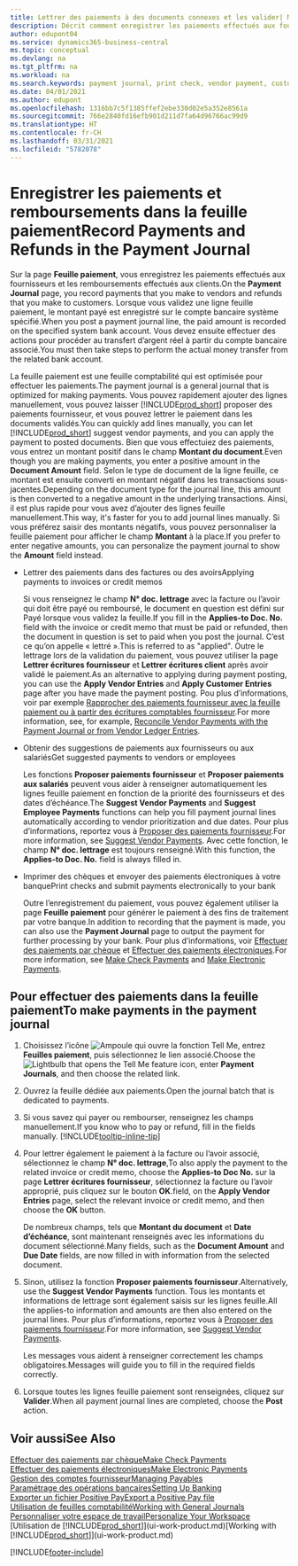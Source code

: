 ```yaml
---
title: Lettrer des paiements à des documents connexes et les valider| Microsoft Docs
description: Décrit comment enregistrer les paiements effectués aux fournisseurs et les remboursements effectués aux clients.
author: edupont04
ms.service: dynamics365-business-central
ms.topic: conceptual
ms.devlang: na
ms.tgt_pltfrm: na
ms.workload: na
ms.search.keywords: payment journal, print check, vendor payment, customer refund, creditor, debt, balance due, AP
ms.date: 04/01/2021
ms.author: edupont
ms.openlocfilehash: 1316bb7c5f1385ffef2ebe330d02e5a352e8561a
ms.sourcegitcommit: 766e2840fd16efb901d211d7fa64d96766ac99d9
ms.translationtype: HT
ms.contentlocale: fr-CH
ms.lasthandoff: 03/31/2021
ms.locfileid: "5782078"
---
```

# <a name="record-payments-and-refunds-in-the-payment-journal"></a><span data-ttu-id="f2069-103">Enregistrer les paiements et remboursements dans la feuille paiement</span><span class="sxs-lookup"><span data-stu-id="f2069-103">Record Payments and Refunds in the Payment Journal</span></span>

<span data-ttu-id="f2069-104">Sur la page **Feuille paiement**, vous enregistrez les paiements effectués aux fournisseurs et les remboursements effectués aux clients.</span><span class="sxs-lookup"><span data-stu-id="f2069-104">On the **Payment Journal** page, you record payments that you make to vendors and refunds that you make to customers.</span></span> <span data-ttu-id="f2069-105">Lorsque vous validez une ligne feuille paiement, le montant payé est enregistré sur le compte bancaire système spécifié.</span><span class="sxs-lookup"><span data-stu-id="f2069-105">When you post a payment journal line, the paid amount is recorded on the specified system bank account.</span></span> <span data-ttu-id="f2069-106">Vous devez ensuite effectuer des actions pour procéder au transfert d’argent réel à partir du compte bancaire associé.</span><span class="sxs-lookup"><span data-stu-id="f2069-106">You must then take steps to perform the actual money transfer from the related bank account.</span></span>  

<span data-ttu-id="f2069-107">La feuille paiement est une feuille comptabilité qui est optimisée pour effectuer les paiements.</span><span class="sxs-lookup"><span data-stu-id="f2069-107">The payment journal is a general journal that is optimized for making payments.</span></span> <span data-ttu-id="f2069-108">Vous pouvez rapidement ajouter des lignes manuellement, vous pouvez laisser [!INCLUDE[prod_short](includes/prod_short.md)] proposer des paiements fournisseur, et vous pouvez lettrer le paiement dans les documents validés.</span><span class="sxs-lookup"><span data-stu-id="f2069-108">You can quickly add lines manually, you can let [!INCLUDE[prod_short](includes/prod_short.md)] suggest vendor payments, and you can apply the payment to posted documents.</span></span> <span data-ttu-id="f2069-109">Bien que vous effectuiez des paiements, vous entrez un montant positif dans le champ **Montant du document**.</span><span class="sxs-lookup"><span data-stu-id="f2069-109">Even though you are making payments, you enter a positive amount in the **Document Amount** field.</span></span> <span data-ttu-id="f2069-110">Selon le type de document de la ligne feuille, ce montant est ensuite converti en montant négatif dans les transactions sous-jacentes.</span><span class="sxs-lookup"><span data-stu-id="f2069-110">Depending on the document type for the journal line, this amount is then converted to a negative amount in the underlying transactions.</span></span> <span data-ttu-id="f2069-111">Ainsi, il est plus rapide pour vous avez d’ajouter des lignes feuille manuellement.</span><span class="sxs-lookup"><span data-stu-id="f2069-111">This way, it's faster for you to add journal lines manually.</span></span> <span data-ttu-id="f2069-112">Si vous préférez saisir des montants négatifs, vous pouvez personnaliser la feuille paiement pour afficher le champ **Montant** à la place.</span><span class="sxs-lookup"><span data-stu-id="f2069-112">If you prefer to enter negative amounts, you can personalize the payment journal to show the **Amount** field instead.</span></span>  

- <span data-ttu-id="f2069-113">Lettrer des paiements dans des factures ou des avoirs</span><span class="sxs-lookup"><span data-stu-id="f2069-113">Applying payments to invoices or credit memos</span></span>

    <span data-ttu-id="f2069-114">Si vous renseignez le champ **N° doc. lettrage** avec la facture ou l’avoir qui doit être payé ou remboursé, le document en question est défini sur Payé lorsque vous validez la feuille.</span><span class="sxs-lookup"><span data-stu-id="f2069-114">If you fill in the **Applies-to Doc. No.** field with the invoice or credit memo that must be paid or refunded, then the document in question is set to paid when you post the journal.</span></span> <span data-ttu-id="f2069-115">C’est ce qu’on appelle « lettré ».</span><span class="sxs-lookup"><span data-stu-id="f2069-115">This is referred to as "applied".</span></span> <span data-ttu-id="f2069-116">Outre le lettrage lors de la validation du paiement, vous pouvez utiliser la page **Lettrer écritures fournisseur** et **Lettrer écritures client** après avoir validé le paiement.</span><span class="sxs-lookup"><span data-stu-id="f2069-116">As an alternative to applying during payment posting, you can use the **Apply Vendor Entries** and **Apply Customer Entries** page after you have made the payment posting.</span></span> <span data-ttu-id="f2069-117">Pou plus d’informations, voir par exemple [Rapprocher des paiements fournisseur avec la feuille paiement ou à partir des écritures comptables fournisseur](payables-how-apply-purchase-transactions-manually.md).</span><span class="sxs-lookup"><span data-stu-id="f2069-117">For more information, see, for example, [Reconcile Vendor Payments with the Payment Journal or from Vendor Ledger Entries](payables-how-apply-purchase-transactions-manually.md).</span></span>  

- <span data-ttu-id="f2069-118">Obtenir des suggestions de paiements aux fournisseurs ou aux salariés</span><span class="sxs-lookup"><span data-stu-id="f2069-118">Get suggested payments to vendors or employees</span></span>

    <span data-ttu-id="f2069-119">Les fonctions **Proposer paiements fournisseur** et **Proposer paiements aux salariés** peuvent vous aider à renseigner automatiquement les lignes feuille paiement en fonction de la priorité des fournisseurs et des dates d’échéance.</span><span class="sxs-lookup"><span data-stu-id="f2069-119">The **Suggest Vendor Payments** and **Suggest Employee Payments** functions can help you fill payment journal lines automatically according to vendor prioritization and due dates.</span></span> <span data-ttu-id="f2069-120">Pour plus d’informations, reportez vous à [Proposer des paiements fournisseur](payables-how-suggest-vendor-payments.md).</span><span class="sxs-lookup"><span data-stu-id="f2069-120">For more information, see [Suggest Vendor Payments](payables-how-suggest-vendor-payments.md).</span></span> <span data-ttu-id="f2069-121">Avec cette fonction, le champ **N° doc. lettrage** est toujours renseigné.</span><span class="sxs-lookup"><span data-stu-id="f2069-121">With this function, the **Applies-to Doc. No.** field is always filled in.</span></span>  

- <span data-ttu-id="f2069-122">Imprimer des chèques et envoyer des paiements électroniques à votre banque</span><span class="sxs-lookup"><span data-stu-id="f2069-122">Print checks and submit payments electronically to your bank</span></span>

    <span data-ttu-id="f2069-123">Outre l’enregistrement du paiement, vous pouvez également utiliser la page **Feuille paiement** pour générer le paiement à des fins de traitement par votre banque.</span><span class="sxs-lookup"><span data-stu-id="f2069-123">In addition to recording that the payment is made, you can also use the **Payment Journal** page to output the payment for further processing by your bank.</span></span> <span data-ttu-id="f2069-124">Pour plus d’informations, voir [Effectuer des paiements par chèque](payables-how-work-checks.md) et [Effectuer des paiements électroniques](finance-make-payments-with-bank-data-conversion-service-or-sepa-credit-transfer.md#exporting-payments-to-a-bank-file).</span><span class="sxs-lookup"><span data-stu-id="f2069-124">For more information, see [Make Check Payments](payables-how-work-checks.md) and [Make Electronic Payments](finance-make-payments-with-bank-data-conversion-service-or-sepa-credit-transfer.md#exporting-payments-to-a-bank-file).</span></span>  

## <a name="to-make-payments-in-the-payment-journal"></a><span data-ttu-id="f2069-125">Pour effectuer des paiements dans la feuille paiement</span><span class="sxs-lookup"><span data-stu-id="f2069-125">To make payments in the payment journal</span></span>

1. <span data-ttu-id="f2069-126">Choisissez l’icône ![Ampoule qui ouvre la fonction Tell Me](media/ui-search/search_small.png "Dites-moi ce que vous voulez faire"), entrez **Feuilles paiement**, puis sélectionnez le lien associé.</span><span class="sxs-lookup"><span data-stu-id="f2069-126">Choose the ![Lightbulb that opens the Tell Me feature](media/ui-search/search_small.png "Tell me what you want to do") icon, enter **Payment Journals**, and then choose the related link.</span></span>
2. <span data-ttu-id="f2069-127">Ouvrez la feuille dédiée aux paiements.</span><span class="sxs-lookup"><span data-stu-id="f2069-127">Open the journal batch that is dedicated to payments.</span></span>
3. <span data-ttu-id="f2069-128">Si vous savez qui payer ou rembourser, renseignez les champs manuellement.</span><span class="sxs-lookup"><span data-stu-id="f2069-128">If you know who to pay or refund, fill in the fields manually.</span></span> [!INCLUDE[tooltip-inline-tip](includes/tooltip-inline-tip_md.md)]
4. <span data-ttu-id="f2069-129">Pour lettrer également le paiement à la facture ou l’avoir associé, sélectionnez le champ **N° doc. lettrage**,</span><span class="sxs-lookup"><span data-stu-id="f2069-129">To also apply the payment to the related invoice or credit memo, choose the **Applies-to Doc No.**</span></span> <span data-ttu-id="f2069-130">sur la page **Lettrer écritures fournisseur**, sélectionnez la facture ou l’avoir approprié, puis cliquez sur le bouton **OK**.</span><span class="sxs-lookup"><span data-stu-id="f2069-130">field, on the **Apply Vendor Entries** page, select the relevant invoice or credit memo, and then choose the **OK** button.</span></span>

    <span data-ttu-id="f2069-131">De nombreux champs, tels que **Montant du document** et **Date d’échéance**, sont maintenant renseignés avec les informations du document sélectionné.</span><span class="sxs-lookup"><span data-stu-id="f2069-131">Many fields, such as the **Document Amount** and **Due Date** fields, are now filled in with information from the selected document.</span></span>
5. <span data-ttu-id="f2069-132">Sinon, utilisez la fonction **Proposer paiements fournisseur**.</span><span class="sxs-lookup"><span data-stu-id="f2069-132">Alternatively, use the **Suggest Vendor Payments** function.</span></span> <span data-ttu-id="f2069-133">Tous les montants et informations de lettrage sont également saisis sur les lignes feuille.</span><span class="sxs-lookup"><span data-stu-id="f2069-133">All the applies-to information and amounts are then also entered on the journal lines.</span></span> <span data-ttu-id="f2069-134">Pour plus d’informations, reportez vous à [Proposer des paiements fournisseur](payables-how-suggest-vendor-payments.md).</span><span class="sxs-lookup"><span data-stu-id="f2069-134">For more information, see [Suggest Vendor Payments](payables-how-suggest-vendor-payments.md).</span></span>

    <span data-ttu-id="f2069-135">Les messages vous aident à renseigner correctement les champs obligatoires.</span><span class="sxs-lookup"><span data-stu-id="f2069-135">Messages will guide you to fill in the required fields correctly.</span></span>
6.  <span data-ttu-id="f2069-136">Lorsque toutes les lignes feuille paiement sont renseignées, cliquez sur **Valider**.</span><span class="sxs-lookup"><span data-stu-id="f2069-136">When all payment journal lines are completed, choose the **Post** action.</span></span>

## <a name="see-also"></a><span data-ttu-id="f2069-137">Voir aussi</span><span class="sxs-lookup"><span data-stu-id="f2069-137">See Also</span></span>
[<span data-ttu-id="f2069-138">Effectuer des paiements par chèque</span><span class="sxs-lookup"><span data-stu-id="f2069-138">Make Check Payments</span></span>](payables-how-work-checks.md)  
[<span data-ttu-id="f2069-139">Effectuer des paiements électroniques</span><span class="sxs-lookup"><span data-stu-id="f2069-139">Make Electronic Payments</span></span>](finance-make-payments-with-bank-data-conversion-service-or-sepa-credit-transfer.md#exporting-payments-to-a-bank-file)  
[<span data-ttu-id="f2069-140">Gestion des comptes fournisseur</span><span class="sxs-lookup"><span data-stu-id="f2069-140">Managing Payables</span></span>](payables-manage-payables.md)  
[<span data-ttu-id="f2069-141">Paramétrage des opérations bancaires</span><span class="sxs-lookup"><span data-stu-id="f2069-141">Setting Up Banking</span></span>](bank-setup-banking.md)  
[<span data-ttu-id="f2069-142">Exporter un fichier Positive Pay</span><span class="sxs-lookup"><span data-stu-id="f2069-142">Export a Positive Pay file</span></span>](finance-how-positive-pay.md)  
[<span data-ttu-id="f2069-143">Utilisation de feuilles comptabilité</span><span class="sxs-lookup"><span data-stu-id="f2069-143">Working with General Journals</span></span>](ui-work-general-journals.md)  
[<span data-ttu-id="f2069-144">Personnaliser votre espace de travail</span><span class="sxs-lookup"><span data-stu-id="f2069-144">Personalize Your Workspace</span></span>](ui-personalization-user.md)  
<span data-ttu-id="f2069-145">[Utilisation de [!INCLUDE[prod_short](includes/prod_short.md)]](ui-work-product.md)</span><span class="sxs-lookup"><span data-stu-id="f2069-145">[Working with [!INCLUDE[prod_short](includes/prod_short.md)]](ui-work-product.md)</span></span>  


[!INCLUDE[footer-include](includes/footer-banner.md)]